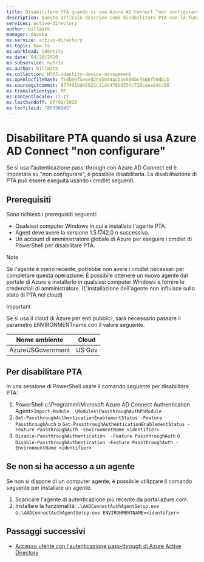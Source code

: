 ```yaml
---
title: Disabilitare PTA quando si usa Azure AD Connect "non configurare" | Microsoft Docs
description: Questo articolo descrive come disabilitare PTA con la funzionalità di Azure AD Connect "non configurare".
services: active-directory
author: billmath
manager: daveba
ms.service: active-directory
ms.topic: how-to
ms.workload: identity
ms.date: 04/20/2020
ms.subservice: hybrid
ms.author: billmath
ms.collection: M365-identity-device-management
ms.openlocfilehash: f5db99f5e8ed2ea5844acba5500bc94d8fb0db2b
ms.sourcegitcommit: 877491bd46921c11dd478bd25fc718ceee2dcc08
ms.translationtype: MT
ms.contentlocale: it-IT
ms.lasthandoff: 07/02/2020
ms.locfileid: "85358345"
---
```

# <a name="disable-pta-when-using-azure-ad-connect-do-not-configure"></a>Disabilitare PTA quando si usa Azure AD Connect "non configurare"

Se si usa l'autenticazione pass-through con Azure AD Connect ed è impostata su "non configurare", è possibile disabilitarla. La disabilitazione di PTA può essere eseguita usando i cmdlet seguenti. 

## <a name="prerequisites"></a>Prerequisiti
Sono richiesti i prerequisiti seguenti:
- Qualsiasi computer Windows in cui è installato l'agente PTA. 
- Agent deve avere la versione 1.5.1742.0 o successiva. 
- Un account di amministratore globale di Azure per eseguire i cmdlet di PowerShell per disabilitare PTA.

>[!NOTE]
> Se l'agente è meno recente, potrebbe non avere i cmdlet necessari per completare questa operazione. È possibile ottenere un nuovo agente dal portale di Azure e installarlo in qualsiasi computer Windows e fornire le credenziali di amministratore. (L'installazione dell'agente non influisce sullo stato di PTA nel cloud)

> [!IMPORTANT]
> Se si usa il cloud di Azure per enti pubblici, sarà necessario passare il parametro ENVIRONMENTname con il valore seguente. 
>
>| Nome ambiente | Cloud |
>| - | - |
>| AzureUSGovernment | US Gov|


## <a name="to-disable-pta"></a>Per disabilitare PTA
In una sessione di PowerShell usare il comando seguente per disabilitare PTA:
1. PowerShell c:\Programmi\Microsoft Azure AD Connect Authentication Agent>`Import-Module .\Modules\PassthroughAuthPSModule`
2. `Get-PassthroughAuthenticationEnablementStatus -Feature PassthroughAuth` o `Get-PassthroughAuthenticationEnablementStatus -Feature PassthroughAuth -EnvironmentName <identifier>`
3. `Disable-PassthroughAuthentication  -Feature PassthroughAuth` o `Disable-PassthroughAuthentication -Feature PassthroughAuth -EnvironmentName <identifier>`

## <a name="if-you-dont-have-access-to-an-agent"></a>Se non si ha accesso a un agente

Se non si dispone di un computer agente, è possibile utilizzare il comando seguente per installare un agente.

1. Scaricare l'agente di autenticazione più recente da portal.azure.com.
2. Installare la funzionalità: `.\AADConnectAuthAgentSetup.exe` o`.\AADConnectAuthAgentSetup.exe ENVIRONMENTNAME=<identifier>`


## <a name="next-steps"></a>Passaggi successivi

- [Accesso utente con l'autenticazione pass-through di Azure Active Directory](how-to-connect-pta.md)
